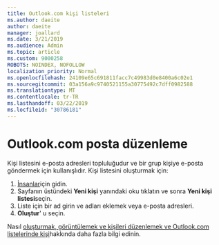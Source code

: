 ```yaml
---
title: Outlook.com kişi listeleri
ms.author: daeite
author: daeite
manager: joallard
ms.date: 3/21/2019
ms.audience: Admin
ms.topic: article
ms.custom: 9000258
ROBOTS: NOINDEX, NOFOLLOW
localization_priority: Normal
ms.openlocfilehash: 24109e65c691811facc7c49983d0e8400a6c02e1
ms.sourcegitcommit: 03a156a9c9740521155a30775492c7dff0982588
ms.translationtype: MT
ms.contentlocale: tr-TR
ms.lasthandoff: 03/22/2019
ms.locfileid: "30786181"
---
```

# <a name="organizing-your-outlookcom-mailbox"></a>Outlook.com posta düzenleme

Kişi listesini e-posta adresleri topluluğudur ve bir grup kişiye e-posta göndermek için kullanışlıdır. Kişi listesini oluşturmak için:

1. [İnsanlar](https://outlook.live.com/people/)için gidin.
1. Sayfanın üstündeki **Yeni kişi** yanındaki oku tıklatın ve sonra **Yeni kişi listesi**seçin.
1. Liste için bir ad girin ve adları eklemek veya e-posta adresleri.
1. **Oluştur**' u seçin.

Nasıl [oluşturmak, görüntülemek ve kişileri düzenlemek ve Outlook.com listelerinde kişi](https://support.office.com/article/5b909158-036e-4820-92f7-2a27f57b9f01)hakkında daha fazla bilgi edinin.